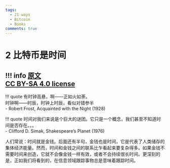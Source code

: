```yaml
---
tags:
  - 21-ways
  - Bitcoin
  - Books
comments: true
---
```


# 2 比特币是时间

!!! info 
    [原文](https://21-ways.com/)  
    [CC BY-SA 4.0 license](https://creativecommons.org/licenses/by-sa/4.0/)
---

!!! quote
    有时钟高悬，啊——正如火如荼。   
    时钟啊——时辰，时钟上时辰，看似对错参半   
    \- Robert Frost, Acquainted with the Night (1928)

!!! quote
    时间对我们来说是个巨大的谜团。它只是一个概念，我们甚至不知道时间是否存在。。。   
    \- Clifford D. Simak, Shake­speare’s Planet (1976)

人们常说：时间就是金钱。后面还有半句，金钱也是时间，它是代表了人类储存的集体经济能量。然而，时间和金钱之间的联系比乍看起来要复杂得多。如果金钱不需要时间来创造，它就不会像金钱一样有效，或者不会持续很长时间。更深刻的是，正如我们将看到的，在信息领域跟踪事物总是意味着跟踪时间。

